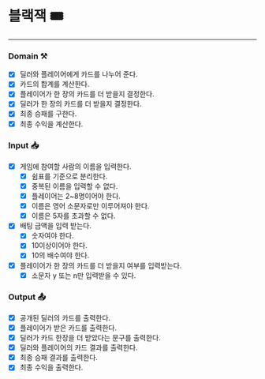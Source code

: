 # 블랙잭 🎟️

---

### Domain ⚒️
- [x] 딜러와 플레이어에게 카드를 나누어 준다.
- [x] 카드의 합계를 계산한다.
- [x] 플레이어가 한 장의 카드를 더 받을지 결정한다.
- [x] 딜러가 한 장의 카드를 더 받을지 결정한다.
- [x] 최종 승패를 구한다.
- [x] 최종 수익을 계산한다.

### Input 📥
- [x] 게임에 참여할 사람의 이름을 입력한다.
    - [x] 쉼표를 기준으로 분리한다.
    - [x] 중복된 이름을 입력할 수 없다.
    - [x] 플레이어는 2~8명이어야 한다.
    - [x] 이름은 영어 소문자로만 이루어져야 한다.
    - [x] 이름은 5자를 초과할 수 없다.
- [x] 배팅 금액을 입력 받는다.
  - [x] 숫자여야 한다.
  - [x] 10이상이어야 한다.
  - [x] 10의 배수여야 한다.
- [x] 플레이어가 한 장의 카드를 더 받을지 여부를 입력받는다.
    - [x] 소문자 y 또는 n만 입력받을 수 있다.

### Output 📤
- [x] 공개된 딜러의 카드를 출력한다.
- [x] 플레이어가 받은 카드를 출력한다.
- [x] 딜러가 카드 한장을 더 받았다는 문구를 출력한다.
- [x] 딜러와 플레이어의 카드 결과를 출력한다.
- [x] 최종 승패 결과를 출력한다.
- [x] 최종 수익을 출력한다.
